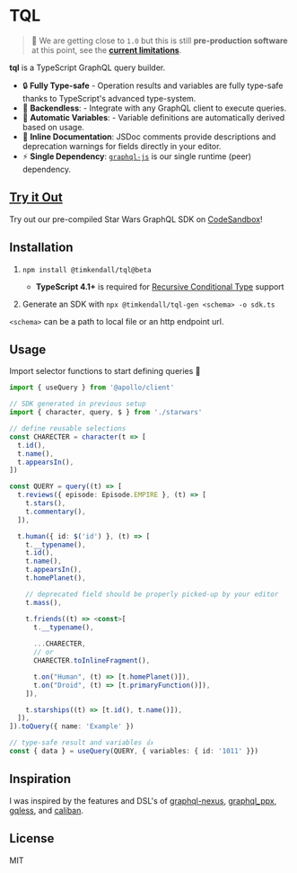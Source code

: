# TQL

> 🚧 We are getting close to `1.0` but this is still **pre-production software** at this point, see the **[current limitations](./CURRENT_LIMITATIONS.md)**.

**tql** is a TypeScript GraphQL query builder.

- 🔒 **Fully Type-safe** - Operation results and variables are fully type-safe thanks to TypeScript's advanced type-system.
- 🔌 **Backendless**: - Integrate with any GraphQL client to execute queries.
- 🔮 **Automatic Variables**: - Variable definitions are automatically derived based on usage.
- 📝 **Inline Documentation**: JSDoc comments provide descriptions and deprecation warnings for fields directly in your editor.
- ⚡ **Single Dependency**: [`graphql-js`](https://github.com/graphql/graphql-js) is our single runtime (peer) dependency.

## [Try it Out](https://codesandbox.io/s/tql-starwars-wlfg9?file=/src/index.ts&runonclick=1)

Try out our pre-compiled Star Wars GraphQL SDK on [CodeSandbox](https://codesandbox.io/s/tql-starwars-wlfg9?file=/src/index.ts&runonclick=1)!

## Installation

1. `npm install @timkendall/tql@beta`

   * **TypeScript 4.1+** is required for [Recursive Conditional Type](https://devblogs.microsoft.com/typescript/announcing-typescript-4-1/#recursive-conditional-types) support

2. Generate an SDK with `npx @timkendall/tql-gen <schema> -o sdk.ts`

  `<schema>` can be a path to local file or an http endpoint url.

## Usage

Import selector functions to start defining queries 🎉

```typescript
import { useQuery } from '@apollo/client'

// SDK generated in previous setup
import { character, query, $ } from './starwars'

// define reusable selections
const CHARECTER = character(t => [
  t.id(),
  t.name(),
  t.appearsIn(),
])

const QUERY = query((t) => [
  t.reviews({ episode: Episode.EMPIRE }, (t) => [
    t.stars(),
    t.commentary(),
  ]),

  t.human({ id: $('id') }, (t) => [
    t.__typename(),
    t.id(),
    t.name(),
    t.appearsIn(),
    t.homePlanet(),

    // deprecated field should be properly picked-up by your editor
    t.mass(),

    t.friends((t) => <const>[
      t.__typename(),
      
      ...CHARECTER,
      // or
      CHARECTER.toInlineFragment(),

      t.on("Human", (t) => [t.homePlanet()]),
      t.on("Droid", (t) => [t.primaryFunction()]),
    ]),

    t.starships((t) => [t.id(), t.name()]),
  ]),
]).toQuery({ name: 'Example' })

// type-safe result and variables 👍
const { data } = useQuery(QUERY, { variables: { id: '1011' }})

```

## Inspiration

I was inspired by the features and DSL's of [graphql-nexus](https://github.com/graphql-nexus/schema), [graphql_ppx](https://github.com/mhallin/graphql_ppx), [gqless](https://github.com/gqless/gqless), and [caliban](https://github.com/ghostdogpr/caliban).

## License

MIT
